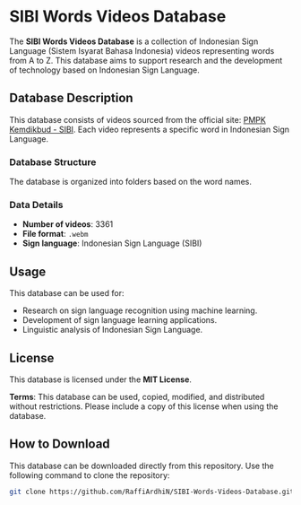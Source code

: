 # SIBI Words Videos Database

The **SIBI Words Videos Database** is a collection of Indonesian Sign Language (Sistem Isyarat Bahasa Indonesia) videos representing words from A to Z. This database aims to support research and the development of technology based on Indonesian Sign Language.

## Database Description
This database consists of videos sourced from the official site: [PMPK Kemdikbud - SIBI](https://pmpk.kemdikbud.go.id/sibi/). Each video represents a specific word in Indonesian Sign Language.

### Database Structure
The database is organized into folders based on the word names.

### Data Details
- **Number of videos**: 3361
- **File format**: `.webm`
- **Sign language**: Indonesian Sign Language (SIBI)

## Usage
This database can be used for:
- Research on sign language recognition using machine learning.
- Development of sign language learning applications.
- Linguistic analysis of Indonesian Sign Language.

## License
This database is licensed under the **MIT License**. 

**Terms**: This database can be used, copied, modified, and distributed without restrictions. Please include a copy of this license when using the database.

## How to Download
This database can be downloaded directly from this repository. Use the following command to clone the repository:
```bash
git clone https://github.com/RaffiArdhiN/SIBI-Words-Videos-Database.git
